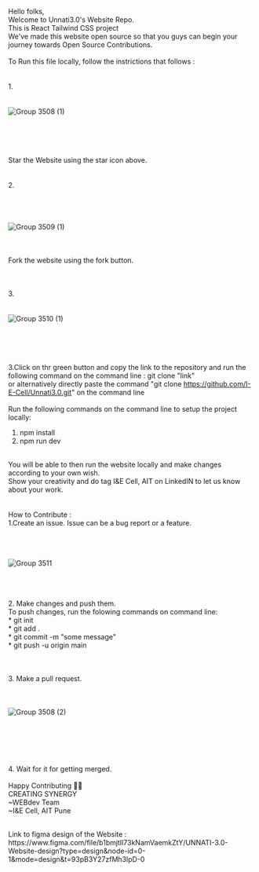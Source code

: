Hello folks,<br />
Welcome to Unnati3.0's Website Repo.<br />
This is React Tailwind CSS project
<br />
We've made this website open source so that you guys can begin your journey towards Open Source Contributions.<br />
<br />
To Run this file locally, follow the instrictions that follows :<br />
<br /><br />
 1.<br /><br /><br />
 ![Group 3508 (1)](https://github.com/I-E-Cell/Unnati3.0/assets/120267687/a9065002-26c2-4f35-9e93-7b6c5b70716f)

 <br /><br /><br /><br />
 Star the Website using the star icon above.
<br /><br /><br />
 2.<br /><br /><br /><br /><br />
 ![Group 3509 (1)](https://github.com/I-E-Cell/Unnati3.0/assets/120267687/b739b0f4-a3ab-4b0e-8501-cf7bc4f9d02b)
<br /><br /><br /><br />
 Fork the website using the fork button.
<br /><br /><br /><br />
3.<br /><br /><br />
![Group 3510 (1)](https://github.com/I-E-Cell/Unnati3.0/assets/120267687/49f0723f-69e4-4037-b019-ecefffb03e03)

<br /><br /><br /><br />
3.Click on thr green button and copy the link to the repository and run the following command on the command line : git clone "link"<br />
  or alternatively directly paste the command "git clone https://github.com/I-E-Cell/Unnati3.0.git" on the command line<br />
<br />
Run the following commands on the command line to setup the project locally:<br />
 1. npm install<br />
 2. npm run dev<br />
<br />
You will be able to then run the website locally and make changes according to your own wish.<br />
Show your creativity and do tag I&E Cell, AIT on LinkedIN to let us know about your work.<br />
<br />
<br />
How to Contribute :<br />
1.Create an issue. Issue can be a bug report or a feature.<br />
<br /><br /><br />
  
  ![Group 3511](https://github.com/I-E-Cell/Unnati3.0/assets/120267687/ace48808-0f4f-4cfe-98a4-74d5911313ff)

<br /><br /><br /> 
2. Make changes and push them.<br />
    To push changes, run the folowing commands on command line:<br />
        * git init<br />
        * git add .<br />
        * git commit -m "some message"<br />
        * git push -u origin main<br /><br /><br /><br />
3. Make a pull request. <br /><br /><br /><br />
![Group 3508 (2)](https://github.com/I-E-Cell/Unnati3.0/assets/120267687/c88b4e1e-7a34-43a0-ab83-388c919f52dc)


<br /><br /><br /><br /><br />
4. Wait for it for getting merged.<br />
<br />
Happy Contributing 🌟✨
<br />
CREATING SYNERGY<br />
~WEBdev Team<br />
~I&E Cell, AIT Pune<br />

<br />
Link to figma design of the Website : https://www.figma.com/file/b1bmjtlI73kNamVaemkZtY/UNNATI-3.0-Website-design?type=design&node-id=0-1&mode=design&t=93pB3Y27zfMh3lpD-0
<br /><br />
